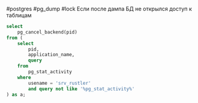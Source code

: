 #postgres #pg_dump #lock
Если после дампа БД не открылся доступ к таблицам
```sql
select
    pg_cancel_backend(pid)
from (
    select
        pid,
        application_name,
        query
    from
        pg_stat_activity
    where
        usename = 'srv_rustler'
        and query not like '%pg_stat_activity%'
) as a;
```
